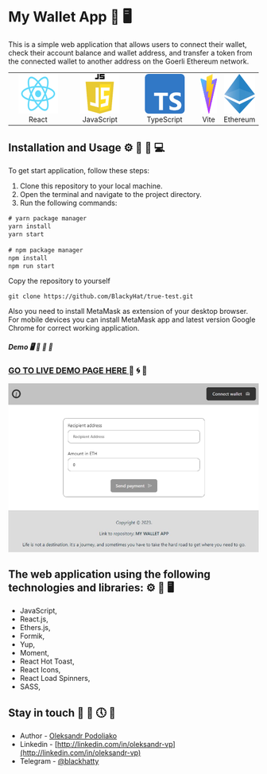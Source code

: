 # My Wallet App 👔 🖥️

This is a simple web application that allows users to connect their wallet, check their account balance and wallet address, and transfer a token from the connected wallet to another address on the Goerli Ethereum network.

<table width="100%">
  <tr>
    <td align="center" valign="middle" width="30%">
      <a href="https://react.dev/">
        <img height="80" width="80" alt="React" src="assets/react_logo.png"/>
      </a>
      <br />
      React
    </td>
    <td align="center" valign="middle" width="30%">
      <a href="https://www.ecma-international.org/publications-and-standards/standards/ecma-262/">
        <img height="80" width="80" alt="JavaScript" src="assets/js_logo.png"/>
      </a>
      <br />
      JavaScript
    </td>
    <td align="center" valign="middle" width="30%">
      <a href="https://www.typescriptlang.org/">
        <img height="80" width="80" alt="TypeScript" src="assets/ts_logo.png"/>
      </a>
      <br />
      TypeScript
    </td>
    <td align="center" valign="middle" width="30%">
      <a href="https://vitejs.dev/">
        <img height="80" width="80" alt="Vite" src="assets/vite_logo.png"/>
      </a>
      <br />
      Vite
    </td>
    <td align="center" valign="middle" width="30%">
      <a href="https://ethereum.org/uk/">
      <img height="80" width="80" alt="Ethereum" src="assets/ethereum_logo.png"/>
      </a>
      <br />
      Ethereum
    </td>
  </tr>
</table>

## Installation and Usage ⚙️ 🚀 📅 💻

To get start application, follow these steps:

1.  Clone this repository to your local machine.
2.  Open the terminal and navigate to the project directory.
3.  Run the following commands:

```
# yarn package manager
yarn install
yarn start

# npm package manager
npm install
npm run start
```

Copy the repository to yourself

```shell
git clone https://github.com/BlackyHat/true-test.git
```

Also you need to install MetaMask as extension of your desktop browser.
For mobile devices you can install MetaMask app and latest version Google Chrome for correct working application.

##### Demo 🖥️ 🚀 📅 🏦

### [GO TO LIVE DEMO PAGE HERE ](https://my-wallet-app-99yy.onrender.com/) 👀 🌀 📙

![Main page ](assets/app_screenshot.jpg)

## The web application using the following technologies and libraries: ⚙️ 🚧 🖥️

- JavaScript,
- React.js,
- Ethers.js,
- Formik,
- Yup,
- Moment,
- React Hot Toast,
- React Icons,
- React Load Spinners,
- SASS,

## Stay in touch 🤠 💼 🕔 🏁

- Author - [Oleksandr Podoliako](https://github.com/BlackyHat)
- Linkedin - [http://linkedin.com/in/oleksandr-vp](http://linkedin.com/in/oleksandr-vp)
- Telegram - [@blackhatty](https://t.me/blackhatty)

